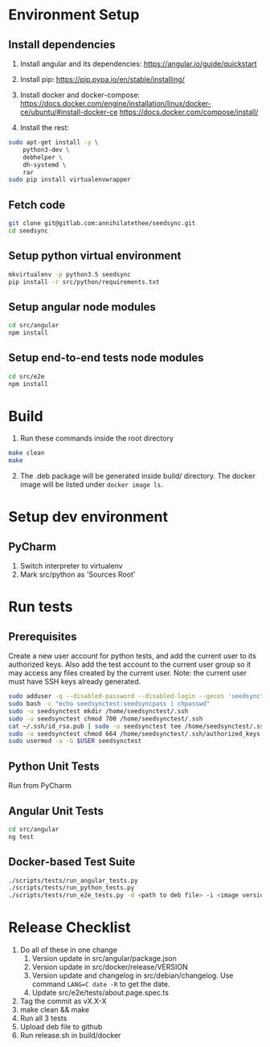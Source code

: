 # Environment Setup

## Install dependencies
1. Install angular and its dependencies:
https://angular.io/guide/quickstart

2. Install pip:
https://pip.pypa.io/en/stable/installing/

3. Install docker and docker-compose:
https://docs.docker.com/engine/installation/linux/docker-ce/ubuntu/#install-docker-ce
https://docs.docker.com/compose/install/

4. Install the rest:
```bash
sudo apt-get install -y \
    python3-dev \
    debhelper \
    dh-systemd \
    rar
sudo pip install virtualenvwrapper
```

## Fetch code
```bash
git clone git@gitlab.com:annihilatethee/seedsync.git
cd seedsync
```

## Setup python virtual environment
```bash
mkvirtualenv -p python3.5 seedsync
pip install -r src/python/requirements.txt
```

## Setup angular node modules
```bash
cd src/angular
npm install
```

## Setup end-to-end tests node modules
```bash
cd src/e2e
npm install
```

# Build

1. Run these commands inside the root directory
```bash
make clean
make
```

2. The .deb package will be generated inside build/ directory.
   The docker image will be listed under `docker image ls`.


# Setup dev environment

## PyCharm
1. Switch interpreter to virtualenv
2. Mark src/python as 'Sources Root'


# Run tests
## Prerequisites
Create a new user account for python tests, and add the current user to its authorized keys.
Also add the test account to the current user group so it may access any files created by the current user.
Note: the current user must have SSH keys already generated.
```bash
sudo adduser -q --disabled-password --disabled-login --gecos 'seedsynctest' seedsynctest
sudo bash -c "echo seedsynctest:seedsyncpass | chpasswd"
sudo -u seedsynctest mkdir /home/seedsynctest/.ssh
sudo -u seedsynctest chmod 700 /home/seedsynctest/.ssh
cat ~/.ssh/id_rsa.pub | sudo -u seedsynctest tee /home/seedsynctest/.ssh/authorized_keys
sudo -u seedsynctest chmod 664 /home/seedsynctest/.ssh/authorized_keys
sudo usermod -a -G $USER seedsynctest
```

## Python Unit Tests
Run from PyCharm

## Angular Unit Tests
```bash
cd src/angular
ng test
```

## Docker-based Test Suite
```bash
./scripts/tests/run_angular_tests.py
./scripts/tests/run_python_tests.py
./scripts/tests/run_e2e_tests.py -d <path to deb file> -i <image version>
```

# Release Checklist

1. Do all of these in one change
    1. Version update in src/angular/package.json
    2. Version update in src/docker/release/VERSION
    3. Version update and changelog in src/debian/changelog.
       Use command `LANG=C date -R` to get the date.
    4. Update src/e2e/tests/about.page.spec.ts
2. Tag the commit as vX.X-X
3. make clean && make
4. Run all 3 tests
5. Upload deb file to github
6. Run release.sh in build/docker

